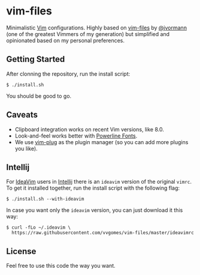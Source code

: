# vim-files

Minimalistic [Vim](http://www.vim.org/) configurations. Highly based on [vim-files](https://github.com/jvortmann/vim-files) by [@jvormann](https://github.com/jvortmann) (one of the greatest Vimmers of my generation) but simplified and opinionated based on my personal preferences.

## Getting Started

After clonning the repository, run the install script:

```
$ ./install.sh
```

You should be good to go.

## Caveats

- Clipboard integration works on recent Vim versions, like 8.0.
- Look-and-feel works better with [Powerline Fonts](https://github.com/powerline/fonts).
- We use [vim-plug](https://github.com/junegunn/vim-plug) as the plugin manager (so you can add more plugins you like).

## Intellij

For [IdeaVim](https://github.com/JetBrains/ideavim) users in [Intellij](http://www.jetbrains.com/idea/) there is an `ideavim` version of the original `vimrc`. To get it installed together, run the install script with the following flag:

```
$ ./install.sh --with-ideavim
```

In case you want only the `ideavim` version, you can just download it this way:

```
$ curl -fLo ~/.ideavim \
  https://raw.githubusercontent.com/vvgomes/vim-files/master/ideavimrc
```

## License

Feel free to use this code the way you want.
